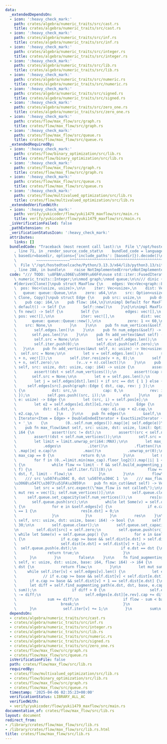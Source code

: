```yaml
---
data:
  _extendedDependsOn:
  - icon: ':heavy_check_mark:'
    path: crates/algebra/numeric_traits/src/cast.rs
    title: crates/algebra/numeric_traits/src/cast.rs
  - icon: ':heavy_check_mark:'
    path: crates/algebra/numeric_traits/src/inf.rs
    title: crates/algebra/numeric_traits/src/inf.rs
  - icon: ':heavy_check_mark:'
    path: crates/algebra/numeric_traits/src/integer.rs
    title: crates/algebra/numeric_traits/src/integer.rs
  - icon: ':heavy_check_mark:'
    path: crates/algebra/numeric_traits/src/lib.rs
    title: crates/algebra/numeric_traits/src/lib.rs
  - icon: ':heavy_check_mark:'
    path: crates/algebra/numeric_traits/src/numeric.rs
    title: crates/algebra/numeric_traits/src/numeric.rs
  - icon: ':heavy_check_mark:'
    path: crates/algebra/numeric_traits/src/signed.rs
    title: crates/algebra/numeric_traits/src/signed.rs
  - icon: ':heavy_check_mark:'
    path: crates/algebra/numeric_traits/src/zero_one.rs
    title: crates/algebra/numeric_traits/src/zero_one.rs
  - icon: ':heavy_check_mark:'
    path: crates/flow/max_flow/src/graph.rs
    title: crates/flow/max_flow/src/graph.rs
  - icon: ':heavy_check_mark:'
    path: crates/flow/max_flow/src/queue.rs
    title: crates/flow/max_flow/src/queue.rs
  _extendedRequiredBy:
  - icon: ':heavy_check_mark:'
    path: crates/flow/binary_optimization/src/lib.rs
    title: crates/flow/binary_optimization/src/lib.rs
  - icon: ':heavy_check_mark:'
    path: crates/flow/max_flow/src/graph.rs
    title: crates/flow/max_flow/src/graph.rs
  - icon: ':heavy_check_mark:'
    path: crates/flow/max_flow/src/queue.rs
    title: crates/flow/max_flow/src/queue.rs
  - icon: ':heavy_check_mark:'
    path: crates/flow/multivalued_optimization/src/lib.rs
    title: crates/flow/multivalued_optimization/src/lib.rs
  _extendedVerifiedWith:
  - icon: ':heavy_check_mark:'
    path: verify/yukicoder/flow/yuki1479_maxflow/src/main.rs
    title: verify/yukicoder/flow/yuki1479_maxflow/src/main.rs
  _isVerificationFailed: false
  _pathExtension: rs
  _verificationStatusIcon: ':heavy_check_mark:'
  attributes:
    links: []
  bundledCode: "Traceback (most recent call last):\n  File \"/opt/hostedtoolcache/Python/3.13.3/x64/lib/python3.13/site-packages/onlinejudge_verify/documentation/build.py\"\
    , line 71, in _render_source_code_stat\n    bundled_code = language.bundle(stat.path,\
    \ basedir=basedir, options={'include_paths': [basedir]}).decode()\n          \
    \         ~~~~~~~~~~~~~~~^^^^^^^^^^^^^^^^^^^^^^^^^^^^^^^^^^^^^^^^^^^^^^^^^^^^^^^^^^^^^^^^^^\n\
    \  File \"/opt/hostedtoolcache/Python/3.13.3/x64/lib/python3.13/site-packages/onlinejudge_verify/languages/rust.py\"\
    , line 288, in bundle\n    raise NotImplementedError\nNotImplementedError\n"
  code: "/// TODO: \u8FBA\u306E\u5909\u66F4\nuse std::iter::FusedIterator;\n\nuse\
    \ numeric_traits::Integer;\n\nmod graph;\nmod queue;\n\n/// dinic + scaling  \n\
    #[derive(Clone)]\npub struct MaxFlow {\n    edges: Vec<Vec<graph::Edge>>,\n  \
    \  pos: Vec<(usize, usize)>,\n\n    iter: Vec<usize>,\n    dist: Vec<u64>,\n \
    \   queue: queue::Queue,\n\n    zero: u64,\n\n    src: Option<usize>,\n}\n\n#[derive(Debug,\
    \ Clone, Copy)]\npub struct Edge {\n    pub src: usize,\n    pub dst: usize,\n\
    \    pub cap: i64,\n    pub flow: i64,\n}\n\nimpl Default for MaxFlow {\n    fn\
    \ default() -> Self {\n        Self::new()\n    }\n}\n\nimpl MaxFlow {\n    pub\
    \ fn new() -> Self {\n        Self {\n            edges: vec![],\n           \
    \ pos: vec![],\n\n            iter: vec![],\n            dist: vec![],\n     \
    \       queue: queue::Queue::new(),\n\n            zero: 1 << 60,\n\n        \
    \    src: None,\n        }\n    }\n\n    pub fn num_vertices(&self) -> usize {\n\
    \        self.edges.len()\n    }\n\n    pub fn num_edges(&self) -> usize {\n \
    \       self.pos.len()\n    }\n\n    pub fn add_vertex(&mut self) -> usize {\n\
    \        self.src = None;\n\n        let v = self.edges.len();\n        self.edges.push(vec![]);\n\
    \        self.iter.push(0);\n        self.dist.push(self.zero);\n        v\n \
    \   }\n\n    pub fn add_vertices(&mut self, n: usize) -> Vec<usize> {\n      \
    \  self.src = None;\n\n        let v = self.edges.len();\n        self.edges.resize(v\
    \ + n, vec![]);\n        self.iter.resize(v + n, 0);\n        self.dist.resize(v\
    \ + n, self.zero);\n        (v..v + n).collect()\n    }\n\n    pub fn add_edge(&mut\
    \ self, src: usize, dst: usize, cap: i64) -> usize {\n        assert!(src < self.num_vertices());\n\
    \        assert!(dst < self.num_vertices());\n        assert!(cap >= 0);\n\n \
    \       self.src = None;\n\n        let e = self.pos.len();\n        let i = self.edges[src].len();\n\
    \        let j = self.edges[dst].len() + if src == dst { 1 } else { 0 };\n   \
    \     self.edges[src].push(graph::Edge { dst, cap, rev: j });\n        self.edges[dst].push(graph::Edge\
    \ {\n            dst: src,\n            cap: 0,\n            rev: i,\n       \
    \ });\n        self.pos.push((src, i));\n        e\n    }\n\n    pub fn edge(&self,\
    \ e: usize) -> Edge {\n        let (src, i) = self.pos[e];\n        let e1 = self.edges[src][i];\n\
    \        let e2 = self.edges[e1.dst][e1.rev];\n        Edge {\n            src,\n\
    \            dst: e1.dst,\n            cap: e1.cap + e2.cap,\n            flow:\
    \ e2.cap,\n        }\n    }\n\n    pub fn edges(\n        &self,\n    ) -> impl\
    \ Iterator<Item = Edge> + DoubleEndedIterator + ExactSizeIterator + FusedIterator\
    \ + '_\n    {\n        (0..self.num_edges()).map(|e| self.edge(e))\n    }\n\n\
    \    pub fn max_flow(&mut self, src: usize, dst: usize, limit: Option<i64>) ->\
    \ i64 {\n        assert!(src != dst);\n        assert!(src < self.num_vertices());\n\
    \        assert!(dst < self.num_vertices());\n\n        self.src = Some(src);\n\
    \        let limit = limit.unwrap_or(i64::MAX);\n\n        let max_cap = self\n\
    \            .edges\n            .iter()\n            .flatten()\n           \
    \ .map(|e| e.cap)\n            .max()\n            .unwrap_or(0);\n        if\
    \ max_cap == 0 {\n            return 0;\n        }\n\n        let mut flow = 0;\n\
    \        for f in (0..=limit.min(max_cap).floor_log2()).map(|i| 1 << i).rev()\
    \ {\n            while flow <= limit - f && self.build_augmenting_path(src, dst,\
    \ f) {\n                self.iter.fill(0);\n                flow += self.find_augmenting_path(src,\
    \ dst, f, limit - flow);\n            }\n        }\n\n        flow\n    }\n\n\
    \    /// src \u5074\u304C 0, dst \u5074\u304C 1  \n    /// max_flow \u306E\u5F8C\
    \u306B\u547C\u3073\u51FA\u3059\n    pub fn min_cut(&mut self) -> Vec<usize> {\n\
    \        let src = self.src.expect(\"max_flow is not called\");\n\n        let\
    \ mut res = vec![1; self.num_vertices()];\n\n        self.queue.clear();\n   \
    \     self.queue.set_capacity(self.num_vertices());\n        res[src] = 0;\n \
    \       self.queue.push(src);\n\n        while let Some(v) = self.queue.pop()\
    \ {\n            for e in &self.edges[v] {\n                if e.cap > 0 && res[e.dst]\
    \ == 1 {\n                    res[e.dst] = 0;\n                    self.queue.push(e.dst);\n\
    \                }\n            }\n        }\n        res\n    }\n\n    fn build_augmenting_path(&mut\
    \ self, src: usize, dst: usize, base: i64) -> bool {\n        self.zero -= 1 <<\
    \ 30;\n\n        self.queue.clear();\n        self.queue.set_capacity(self.num_vertices());\n\
    \n        self.dist[src] = self.zero;\n        self.queue.push(src);\n       \
    \ while let Some(v) = self.queue.pop() {\n            for e in &self.edges[v]\
    \ {\n                if e.cap >= base && self.dist[e.dst] > self.dist[v] + 1 {\n\
    \                    self.dist[e.dst] = self.dist[v] + 1;\n                  \
    \  self.queue.push(e.dst);\n                    if e.dst == dst {\n          \
    \              return true;\n                    }\n                }\n      \
    \      }\n        }\n        false\n    }\n\n    fn find_augmenting_path(&mut\
    \ self, v: usize, dst: usize, base: i64, flow: i64) -> i64 {\n        if v ==\
    \ dst {\n            return flow;\n        }\n\n        let mut sum = 0;\n   \
    \     while self.iter[v] < self.edges[v].len() {\n            let e = self.edges[v][self.iter[v]];\n\
    \            // if e.cap >= base && self.dist[v] < self.dist[e.dst] {\n      \
    \      if e.cap >= base && self.dist[v] + 1 == self.dist[e.dst] {\n          \
    \      let diff = self.find_augmenting_path(e.dst, dst, base, e.cap.min(flow -\
    \ sum));\n                if diff > 0 {\n                    self.edges[v][self.iter[v]].cap\
    \ -= diff;\n                    self.edges[e.dst][e.rev].cap += diff;\n      \
    \              sum += diff;\n                    if flow - sum < base {\n    \
    \                    break;\n                    }\n                }\n      \
    \      }\n            self.iter[v] += 1;\n        }\n        sum\n    }\n}\n"
  dependsOn:
  - crates/algebra/numeric_traits/src/cast.rs
  - crates/algebra/numeric_traits/src/inf.rs
  - crates/algebra/numeric_traits/src/integer.rs
  - crates/algebra/numeric_traits/src/lib.rs
  - crates/algebra/numeric_traits/src/numeric.rs
  - crates/algebra/numeric_traits/src/signed.rs
  - crates/algebra/numeric_traits/src/zero_one.rs
  - crates/flow/max_flow/src/graph.rs
  - crates/flow/max_flow/src/queue.rs
  isVerificationFile: false
  path: crates/flow/max_flow/src/lib.rs
  requiredBy:
  - crates/flow/multivalued_optimization/src/lib.rs
  - crates/flow/binary_optimization/src/lib.rs
  - crates/flow/max_flow/src/graph.rs
  - crates/flow/max_flow/src/queue.rs
  timestamp: '2025-04-06 02:35:23+00:00'
  verificationStatus: LIBRARY_ALL_AC
  verifiedWith:
  - verify/yukicoder/flow/yuki1479_maxflow/src/main.rs
documentation_of: crates/flow/max_flow/src/lib.rs
layout: document
redirect_from:
- /library/crates/flow/max_flow/src/lib.rs
- /library/crates/flow/max_flow/src/lib.rs.html
title: crates/flow/max_flow/src/lib.rs
---
```

